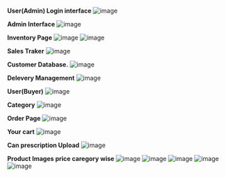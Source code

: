 **User(Admin) Login interface**
![image](https://github.com/user-attachments/assets/557635e2-f2d2-4fdd-a7b6-49904a5bd3b5)


**Admin Interface**
![image](https://github.com/user-attachments/assets/b1449e80-d86e-43bd-b99f-e3940353bcfa)


**Inventory Page**
![image](https://github.com/user-attachments/assets/435de1ca-4cdd-4174-8de4-ea3f820c3fd2)
![image](https://github.com/user-attachments/assets/138395d6-9e3a-432d-97fe-017dfcf3f399)


**Sales Traker**
![image](https://github.com/user-attachments/assets/23a6d860-c4c2-4552-ba91-ea40ed982f95)


**Customer Database.**
![image](https://github.com/user-attachments/assets/a08abcdc-a9f4-481e-bcb3-0eacedda682b)


**Delevery Management**
![image](https://github.com/user-attachments/assets/41b199cc-8f55-4020-b1a0-ad47f59c5e3d)


**User(Buyer)**
![image](https://github.com/user-attachments/assets/b67ac3f1-e262-4e4a-aa45-b8a1c21b07f4)


**Category**
![image](https://github.com/user-attachments/assets/266d37b9-f328-47d6-a5b4-04473367a8b3)


**Order Page**
![image](https://github.com/user-attachments/assets/fecd6bf7-f5a9-4a83-8b7a-5a963b85ecd4)


**Your cart**
![image](https://github.com/user-attachments/assets/db165c5c-1baf-4307-8b04-2bb0344e87d2)


**Can prescription Upload**
![image](https://github.com/user-attachments/assets/d39bb5cd-e833-43df-9562-8b4bec4f570a)


**Product Images price caregory wise**
![image](https://github.com/user-attachments/assets/9d1bbbdc-6368-4957-bdc2-9adad6dd88f8)
![image](https://github.com/user-attachments/assets/7f04697f-cfd2-4bdb-967f-6dad43a643f2)
![image](https://github.com/user-attachments/assets/1eeaac90-b41c-43fd-82c8-0162aa1f66d7)
![image](https://github.com/user-attachments/assets/a4228bec-3e10-40c3-a111-aca0f18285e7)
![image](https://github.com/user-attachments/assets/7e2992c4-2645-4a17-91ba-a649e0291e63)
